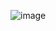 ![image](https://github.com/ValeAranda/FisProyecto23/assets/143724323/c0b32e56-7add-4b0a-a5fa-5dc2d7990bf8)
